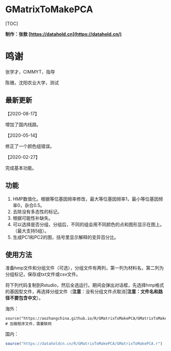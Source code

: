 # GMatrixToMakePCA

 

[TOC]

**制作：张敖 [https://datahold.cn](https://datahold.cn/)** 

# 鸣谢

张学才，CIMMYT，指导

陈珊，沈阳农业大学，测试

## 最新更新

【2020-08-17】

增加了国内线路。

【2020-05-14】

修正了一个颜色组错误。

【2020-02-27】

完成基本功能。

## 功能

1. HMP数值化。根据等位基因频率修改，最大等位基因频率1，最小等位基因频率0，杂合0.5。
2. 去除没有多态性的标记。
3. 根据可能性补缺失。
4. 可以选择是否分组，分组后，不同的组会用不同颜色的点和图形显示在图上。（最大支持5组）。
5. 生成PC1和PC2的图，括号里显示解释的变异百分比。

## 使用方法

准备hmp文件和分组文件（可选），分组文件有两列，第一列为材料名，第二列为分组标记，保存成txt文件或csv文件。

将下列代码复制到Rstudio，然后全选运行。期间会弹出对话框，先选择hmp格式的基因型文件，再选择分组文件（**注意**：没有分组文件点取消|**注意：文件名和路径不要包含中文**）。

海外：

```
source("https://aozhangchina.github.io/R/GMatrixToMakePCA/GMatrixToMakePCA.r")   # 加载程序文件，需要联网
```

国内：

```R
source("https://dataholdcn.cn/R/GMatrixToMakePCA/GMatrixToMakePCA.r")   # 加载程序文件，需要联网
```

